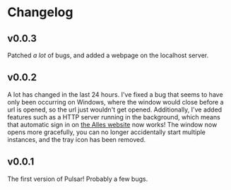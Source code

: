 # Changelog

## v0.0.3
Patched *a lot* of bugs, and added a webpage on the localhost server.

## v0.0.2
A lot has changed in the last 24 hours. I've fixed a bug that seems to have only been occurring on Windows, where the window would close before a url is opened, so the url just wouldn't get opened. Additionally, I've added features such as a HTTP server running in the background, which means that automatic sign in on [the Alles website](https://alles.cx) now works! The window now opens more gracefully, you can no longer accidentally start multiple instances, and the tray icon has been removed.

## v0.0.1
The first version of Pulsar! Probably a few bugs.
